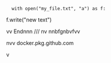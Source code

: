       with open("my_file.txt", "a") as f:
   f.write("new text")

vv 
Endnnn
/// 
    nv
  nnbfgnbvfvv 
         
         
  
nvv   docker.pkg.github.com    
 

  v
   
   
 
    
  
 
  
 
   
 
 

